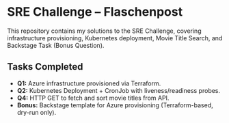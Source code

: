 # SRE Challenge – Flaschenpost

This repository contains my solutions to the SRE Challenge, covering infrastructure provisioning, Kubernetes deployment, Movie Title Search, and Backstage Task (Bonus Question).

## Tasks Completed

- **Q1:** Azure infrastructure provisioned via Terraform.
- **Q2:** Kubernetes Deployment + CronJob with liveness/readiness probes.
- **Q4:** HTTP GET to fetch and sort movie titles from API.
- **Bonus:** Backstage template for Azure provisioning (Terraform-based, dry-run only).